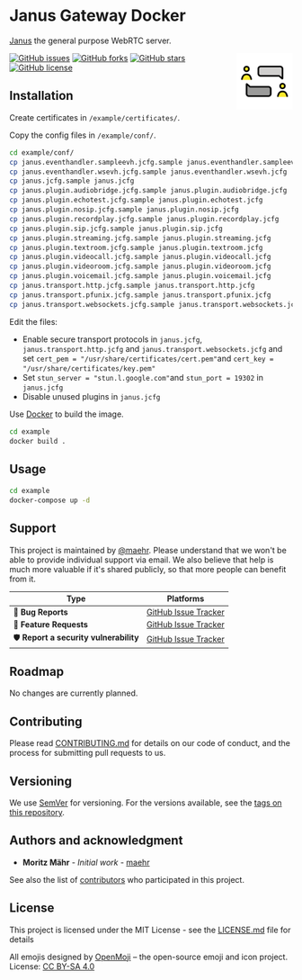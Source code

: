 # Janus Gateway Docker

[Janus](https://janus.conf.meetecho.com/) the general purpose WebRTC server.

[<img src="android-chrome-512x512.png" align="right" width="100">](https://open-museum.github.io/janus-gateway-docker/)

[![GitHub issues](https://img.shields.io/github/issues/open-museum/janus-gateway-docker.svg)](https://github.com/open-museum/janus-gateway-docker/issues)
[![GitHub forks](https://img.shields.io/github/forks/open-museum/janus-gateway-docker.svg)](https://github.com/open-museum/janus-gateway-docker/network)
[![GitHub stars](https://img.shields.io/github/stars/open-museum/janus-gateway-docker.svg)](https://github.com/open-museum/janus-gateway-docker/stargazers)
[![GitHub license](https://img.shields.io/github/license/open-museum/janus-gateway-docker.svg)](https://github.com/open-museum/janus-gateway-docker/blob/master/LICENSE.md)

## Installation

Create certificates in `/example/certificates/`.

Copy the config files in `/example/conf/`.

```bash
cd example/conf/
cp janus.eventhandler.sampleevh.jcfg.sample janus.eventhandler.sampleevh.jcfg
cp janus.eventhandler.wsevh.jcfg.sample janus.eventhandler.wsevh.jcfg
cp janus.jcfg.sample janus.jcfg
cp janus.plugin.audiobridge.jcfg.sample janus.plugin.audiobridge.jcfg
cp janus.plugin.echotest.jcfg.sample janus.plugin.echotest.jcfg
cp janus.plugin.nosip.jcfg.sample janus.plugin.nosip.jcfg
cp janus.plugin.recordplay.jcfg.sample janus.plugin.recordplay.jcfg
cp janus.plugin.sip.jcfg.sample janus.plugin.sip.jcfg
cp janus.plugin.streaming.jcfg.sample janus.plugin.streaming.jcfg
cp janus.plugin.textroom.jcfg.sample janus.plugin.textroom.jcfg
cp janus.plugin.videocall.jcfg.sample janus.plugin.videocall.jcfg
cp janus.plugin.videoroom.jcfg.sample janus.plugin.videoroom.jcfg
cp janus.plugin.voicemail.jcfg.sample janus.plugin.voicemail.jcfg
cp janus.transport.http.jcfg.sample janus.transport.http.jcfg
cp janus.transport.pfunix.jcfg.sample janus.transport.pfunix.jcfg
cp janus.transport.websockets.jcfg.sample janus.transport.websockets.jcfg
```

Edit the files:

* Enable secure transport protocols in `janus.jcfg`, `janus.transport.http.jcfg` and `janus.transport.websockets.jcfg` and set `cert_pem = "/usr/share/certificates/cert.pem"`and `cert_key = "/usr/share/certificates/key.pem"`
* Set `stun_server = "stun.l.google.com"`and `stun_port = 19302` in `janus.jcfg`
* Disable unused plugins in `janus.jcfg`

Use [Docker](https://www.docker.com/) to build the image.

```bash
cd example
docker build .
```

## Usage

```bash
cd example
docker-compose up -d
```

## Support

This project is maintained by [@maehr](https://github.com/maehr). Please understand that we won't be able to provide individual support via email. We also believe that help is much more valuable if it's shared publicly, so that more people can benefit from it.

| Type                   | Platforms                                                    |
| ---------------------- | ------------------------------------------------------------ |
| 🚨 **Bug Reports**      | [GitHub Issue Tracker](https://github.com/open-museum/janus-gateway-docker/issues) |
| 🎁 **Feature Requests** | [GitHub Issue Tracker](https://github.com/open-museum/janus-gateway-docker/issues) |
| 🛡 **Report a security vulnerability**      | [GitHub Issue Tracker](https://github.com/open-museum/janus-gateway-docker/issues) |

## Roadmap

No changes are currently planned.

## Contributing

Please read [CONTRIBUTING.md](CONTRIBUTING.md) for details on our code of conduct, and the process for submitting pull requests to us.

## Versioning

We use [SemVer](http://semver.org/) for versioning. For the versions available, see the [tags on this repository](https://github.com/open-museum/janus-gateway-docker/tags).

## Authors and acknowledgment

- **Moritz Mähr** - _Initial work_ - [maehr](https://github.com/maehr)

See also the list of [contributors](https://github.com/open-museum/janus-gateway-docker/graphs/contributors) who participated in this project.

## License

This project is licensed under the MIT License - see the [LICENSE.md](LICENSE.md) file for details

All emojis designed by [OpenMoji](https://openmoji.org/) – the open-source emoji and icon project. License: [CC BY-SA 4.0](https://creativecommons.org/licenses/by-sa/4.0/#)
